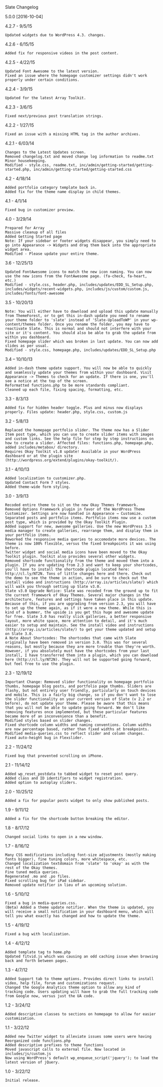 Slate Changelog

5.0.0 [2016-10-04]


4.2.7 - 9/5/15

    Updated widgets due to WordPress 4.3. changes.

4.2.6 - 6/15/15

    Added fix for responsive videos in the post content.

4.2.5 - 4/22/15

    Updated Font Awesome to the latest version.
    Fixed an issue where the homepage customizer settings didn't work properly under certain conditions.

4.2.4 - 3/9/15

    Updated for the latest Array Toolkit.

4.2.3 - 3/6/15

    Fixed next/previous post translation strings.

4.2.2 - 1/27/15

    Fixed an issue with a missing HTML tag in the author archives.

4.2.1 - 6/03/14

    Changes to the Latest Updates screen.
    Removed changelog.txt and moved change log information to readme.txt
    Minor housekeeping.
    Modified - style.css, readme.txt, inc/admin/getting-started/getting-started.php, inc/admin/getting-started/getting-started.css

4.2 - 4/18/14

    Added portfolio category template back in.
    Added fix for the theme name display in child themes.

4.1 - 4/1/14

    Fixed bug in customizer preview.

4.0 - 3/29/14

    Prepared for Array
    Massive cleanup of all files
    Added Getting Started page
    Note: If your sidebar or footer widgets disappear, you simply need to go into Appearance -> Widgets and drag them back into the appropriate widget area.
    Modified - Please update your entire theme.

3.6 - 12/25/13

    Updated FontAwesome icons to match the new icon naming. You can now use the new icons from the FontAwesome page. (fa-check, fa-heart, etc.)
    Modified - style.css, header.php, includes/updates/EDD_SL_Setup.php, includes/widgets/recent-widgets.php, includes/js/custom/custom.js, includes/fonts/font-awesome

3.5 - 10/20/13

    Note: You will either have to download and upload this update manually from ThemeForest, or to get this in-dash update you need to rename your theme folder to 'slate' instead of 'Slate-UploadToWP' in your wp-content/themes folder. Once you rename the folder, you may have to reactivate Slate. This is normal and should not interfere with your site or it's content. You should also be able to grab the update from within you dashboard.
    Fixed homepage slider which was broken in last update. You can now add slides as per usual.
    Modified - style.css, homepage.php, includes/updates/EDD_SL_Setup.php

3.4 – 10/10/13

    Added in-dash theme update support. You will now be able to quickly and seamlessly update your themes from within your dashboard. Visit Appearance -> Themes to check for an update. If there is one, you'll see a notice at the top of the screen.
    Reformatted functions.php to be more standards compliant.
    Cleaned up each file, fixing spacing, formatting, etc.

3.3 - 8/3/13

    Added fix for hidden header toggle. Plus and minus now displays properly. Files update: header.php, style.css, custom.js

3.2 - 5/8/13

    Replaced the homepage portfolio slider. The theme now has a Slider Item post type, which you can use to create slider items with images and custom links. See the help file for step by step instructions on how to create a slider. Affected files: functions.php, homepage.php, added includes/metabox/ directory.
    Requires Okay Toolkit v1.8 update! Available in your WordPress dashboard or at the plugin site (http://wordpress.org/extend/plugins/okay-toolkit/).

3.1 - 4/10/13

    Added localization to customizer.php.
    Updated Contact Form 7 styles.
    Added theme-wide form styling.

3.0 - 3/9/13

    Recoded entire theme to sit on the new Okay Themes framework.
    Removed Options Framework plugin in favor of the WordPress Theme Customizer. Settings are now handled in Appearance → Customize.
    Separated posts and portfolio items. Portfolio items now use a custom post type, which is provided by the Okay Toolkit Plugin.
    Added support for new, awesome galleries. Use the new WordPress 3.5 media manager to create galleries, rearrange them, and display them in your portfolio items.
    Reworked the responsive media queries to accomodate more devices. The theme is now 100% flexible, versus the fixed breakpoints it was using before.
    Twitter widget and social media icons have been moved to the Okay Toolkit plugin. Toolkit also provides several other widgets.
    Removed shortcode functionality from the theme and moved them into a plugin. If you are updating from 2.3 and want to keep your shortcodes, you'll have to install the shortcode plugin located here: http://cl.ly/NT2N. Tons of little changes here and there. Check out the demo to see the theme in action, and be sure to check out the install video and instructions (http://array.is/articles/slate/) which will walk you through setting up Slate v3.0.
    Slate v3.0 Upgrade Notice: Slate was recoded from the ground up to fit the current framework of Okay Themes. Several major changes in the architecture, features and settings have taken place in this update. Because of this, if you are upgrading from version 2.3, you will have to set up the theme again, as if it were a new theme. While this is kind of a bummer, the upside is you get this huge and awesome update for free. Slate 3.0 has really slick galleries, a better responsive layout, more white space, more attention to detail, and it's much easier to setup and maintain. See the install video and instructions (http://array.is/articles/slate/) to get your theme updated and setup on Slate 3.0.
    A Note About Shortcodes: The shortcodes that came with Slate originally have been removed in version 3.0. This was for several reasons, but mostly because they are more trouble than they're worth. However, if you absolutely must have the shortcodes from your last install, I have transferred them into a plugin, which you can download here (http://cl.ly/NT2N). They will not be supported going forward, but feel free to use the plugin.

2.3 - 12/19/12

    Important Change: Removed slider functionality on homepage portfolio thumbs, homepage blog posts, and portfolio page thumbs. Sliders are flashy, but not entirely user friendly, particularly on touch devices and mobile. This is a fairly big change, so if you don't want to lose the slider functionality on your current version of Slate (v 2.2 or before), do not update your theme. Please be aware that this means that you will not be able to update going forward. We don't like removing features once implemented, but these particular features became more of an inconvenience than a benefit.
    Modified styles based on slider changes.
    Fixed shortcode column widths and naming conventions. Column widths are now percentage based, rather than fixed widths at breakpoints.
    Modified media-queries.css to reflect slider and column changes.
    Fixed auto-height bug in Flexslider.

2.2 - 11/24/12

    Fixed bug that prevented scrolling on iPhone.

2.1 - 11/14/12

    Added wp_reset_postdata to tabbed widget to reset post query.
    Added class and ID identifiers to widget registration.
    Added option to autoplay sliders.

2.0 - 10/25/12

    Added a fix for popular posts widget to only show published posts.

1.9 - 9/11/12

    Added a fix for the shortcode button breaking the editor.

1.8 - 8/17/12

    Changed social links to open in a new window.

1.7 - 8/16/12

    Many CSS modifications including font-size adjustments (mostly making fonts bigger), fine tuning colors, more whitespace, etc.
    Changed localization textdomain from 'slate' to 'okay' as with the rest of the Okay themes.
    Fine tuned media queries.
    Regenerated .mo and .po files.
    Fixed scrolling bug for iPad sidebar.
    Removed update notifier in lieu of an upcoming solution.

1.6 - 5/10/12

    Fixed a bug in media-queries.css.
    (Beta) Added a theme update notifier. When the theme is updated, you will receive a small notification in your dashboard menu, which will tell you what exactly has changed and how to update the theme.

1.5 - 4/19/12

    Fixed a bug with localization.

1.4 - 4/12/12

    Added template tag to home.php
    Updated fitvid.js which was causing an odd caching issue when browsing back and forth between pages.

1.3 - 4/7/12

    Added Support tab to theme options. Provides direct links to install video, help file, forum and customizations request.
    Changed the Google Analytics theme option to allow any kind of tracking code. Users updating will have to grab the full tracking code from Google now, versus just the UA code.

1.2 - 3/24/12

    Added descriptive classes to sections on homepage to allow for easier customization.

1.1 - 3/22/12

    Added new Twitter widget to alleviate issues some users were having
    Reorganized code functions.php
    Added descriptive prefixes to theme functions
    Moved javascript calls to external file. Now located in includes/js/custom.js
    Now using WordPress's default wp_enqueue_script('jquery'); to load the latest version of jQuery.

1.0 - 3/22/12

    Initial release.

